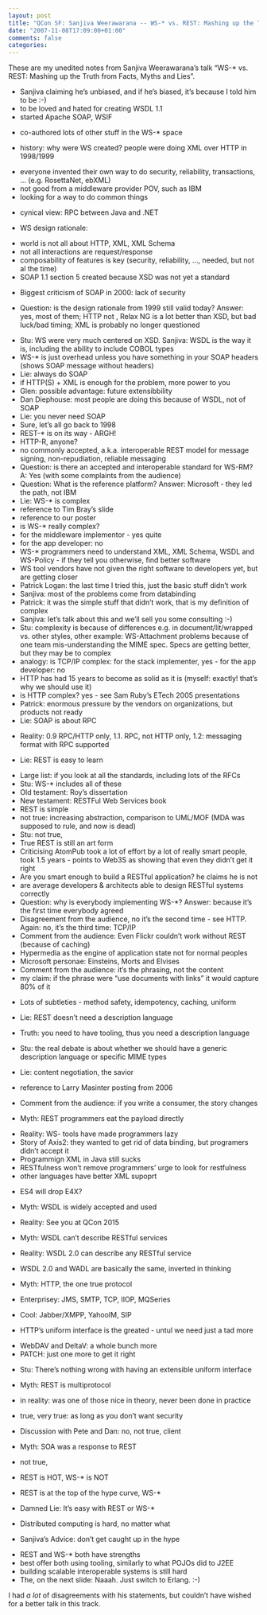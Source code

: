 ```yaml
---
layout: post
title: "QCon SF: Sanjiva Weerawarana -- WS-* vs. REST: Mashing up the Truth from Facts, Myths and Lies"
date: "2007-11-08T17:09:00+01:00"
comments: false
categories: 
---
```


<p>These are my unedited notes from Sanjiva Weerawarana&#8217;s talk &#8220;WS-* vs. REST: Mashing up the Truth from Facts, Myths and Lies&#8221;.</p>

<ul>
<li>Sanjiva claiming he&#8217;s unbiased, and if he&#8217;s biased, it&#8217;s because I told him to be :-)</li>
<li>to be loved and hated for creating WSDL 1.1</li>
<li>started Apache SOAP, WSIF</li>
<li><p>co-authored lots of other stuff in the WS-* space</p></li>
<li><p>history: why were WS created? people were doing XML over HTTP in 1998/1999</p></li>
<li>everyone invented their own way to do security, reliability, transactions, &#8230; (e.g. RosettaNet, ebXML)</li>
<li>not good from a middleware provider POV, such as IBM</li>
<li>looking for a way to do common things</li>
<li><p>cynical view: RPC between Java and .NET</p></li>
<li><p>WS design rationale:</p></li>
<li>world is not all about HTTP, XML, XML Schema</li>
<li>not all interactions are request/response</li>
<li>composability of features is key (security, reliability, &#8230;, needed, but not al the time) </li>
<li>SOAP 1.1 section 5 created because XSD was not yet a standard</li>
<li><p>Biggest criticism of SOAP in 2000: lack of security</p></li>
<li><p>Question: is the design rationale from 1999 still valid today? Answer: yes, most of them; HTTP not , Relax NG is a lot better than XSD, but bad luck/bad timing; XML is probably no longer questioned</p></li>
<li>Stu: WS were very much centered on XSD. Sanjiva: WSDL is the way it is, including the ability to include COBOL types</li>
<li>WS-* is just overhead unless you have something in your SOAP headers (shows SOAP message without headers)</li>
<li>Lie: always do SOAP</li>
<li>if HTTP(S) + XML is enough for the problem, more power to you</li>
<li>Glen: possible advantage: future extensibbility</li>
<li>Dan Diephouse: most people are doing this because of WSDL, not of SOAP</li>
<li>Lie: you never need SOAP</li>
<li>Sure, let&#8217;s all go back to 1998</li>
<li>REST-* is on its way - ARGH!</li>
<li>HTTP-R, anyone?</li>
<li>no commonly accepted, a.k.a. interoperable REST model for message signing, non-repudiation, reliable messaging</li>
<li>Question: is there an accepted and interoperable standard for WS-RM? A: Yes (with some complaints from the audience)</li>
<li>Question: What is the reference platform? Answer: Microsoft - they led the path, not IBM</li>
<li>Lie: WS-* is complex</li>
<li>reference to Tim Bray&#8217;s slide</li>
<li>reference to our poster</li>
<li>is WS-* really complex?</li>
<li>for the middleware implementor - yes quite</li>
<li>for the app developer: no</li>
<li>WS-* programmers need to understand XML, XML Schema, WSDL and WS-Policy - if they tell you otherwise, find better software</li>
<li>WS tool vendors have not given the right software to developers yet, but are getting closer</li>
<li>Patrick Logan: the last time I tried this, just the basic stuff didn&#8217;t work</li>
<li>Sanjiva: most of the problems come from databinding</li>
<li>Patrick: it was the simple stuff that didn&#8217;t work, that is my definition of complex</li>
<li>Sanjiva: let&#8217;s talk about this and we&#8217;ll sell you some consulting :-)</li>
<li>Stu: complexity is because of differences e.g. in document/lit/wrapped vs. other styles, other example: WS-Attachment problems because of one team mis-understanding the MIME spec. Specs are getting better, but they may be to complex</li>
<li>analogy: is TCP/IP complex: for the stack implementer, yes - for the app developer: no</li>
<li>HTTP has had 15 years to become as solid as it is (myself: exactly! that&#8217;s why we should use it)</li>
<li>is HTTP complex? yes - see Sam Ruby&#8217;s ETech 2005 presentations</li>
<li>Patrick: enormous pressure by the vendors on organizations, but products not ready</li>
<li>Lie: SOAP is about RPC</li>
<li><p>Reality: 0.9 RPC/HTTP only, 1.1. RPC, not HTTP only, 1.2: messaging format with RPC supported</p></li>
<li><p>Lie: REST is easy to learn</p></li>
<li>Large list: if you look at all the standards, including lots of the RFCs</li>
<li>Stu: WS-* includes all of these</li>
<li>Old testament: Roy&#8217;s dissertation    </li>
<li>New testament: RESTFul Web Services book</li>
<li>REST is simple</li>
<li>not true: increasing abstraction, comparison to UML/MOF (MDA was supposed to rule, and now is dead)</li>
<li>Stu: not true,</li>
<li>True REST  is still an art form</li>
<li>Criticising AtomPub took a lot of effort by a lot of really smart people, took 1.5 years - points to Web3S as showing that even they didn&#8217;t get it right</li>
<li>Are you smart enough to build a RESTful application? he claims he is not</li>
<li>are average developers &#38; architects able to design RESTful systems correctly</li>
<li>Question: why is everybody implementing WS-*? Answer: because it&#8217;s the first time everybody agreed</li>
<li>Disagreement from the audience, no it&#8217;s the second time - see HTTP. Again: no, it&#8217;s the third time: TCP/IP</li>
<li>Comment from the audience: Even Flickr couldn&#8217;t work without REST (because of caching)</li>
<li>Hypermedia as the engine of application state not for normal peoples</li>
<li>Microsoft personae: Einsteins, Morts and Elvises</li>
<li>Comment from the audience: it&#8217;s the phrasing, not the content</li>
<li>my claim: if the phrase were &#8220;use documents with links&#8221; it would capture 80% of it</li>
<li><p>Lots of subtleties - method safety, idempotency, caching, uniform</p></li>
<li><p>Lie: REST doesn&#8217;t need a description language</p></li>
<li>Truth: you need to have tooling, thus you need a description language</li>
<li><p>Stu: the real debate is about whether we should have a generic description language or specific MIME types</p></li>
<li><p>Lie: content negotiation, the savior</p></li>
<li>reference to Larry Masinter posting from 2006</li>
<li><p>Comment from the audience: if you write a consumer, the story changes</p></li>
<li><p>Myth: REST programmers eat the payload directly</p></li>
<li>Reality: WS- tools have made programmers lazy</li>
<li>Story of Axis2: they wanted to get rid of data binding, but programers didn&#8217;t accept it</li>
<li>Programmign XML in Java still sucks</li>
<li>RESTfulness won&#8217;t remove programmers&#8217; urge to look for restfulness</li>
<li>other languages have better XML supoprt</li>
<li><p>ES4 will drop E4X?</p></li>
<li><p>Myth: WSDL is widely accepted and used</p></li>
<li><p>Reality: See you at QCon 2015</p></li>
<li><p>Myth: WSDL can&#8217;t describe RESTful services</p></li>
<li>Reality: WSDL 2.0 can describe any RESTful service</li>
<li><p>WSDL 2.0 and WADL are basically the same, inverted in thinking</p></li>
<li><p>Myth: HTTP, the one true protocol</p></li>
<li>Enterprisey: JMS, SMTP, TCP, IIOP, MQSeries</li>
<li><p>Cool: Jabber/XMPP, YahooIM, SIP</p></li>
<li><p>HTTP&#8217;s uniform interface is the greated - untul we need just a tad more</p></li>
<li>WebDAV and DeltaV: a whole bunch more</li>
<li>PATCH: just one more to get it right</li>
<li><p>Stu: There&#8217;s nothing wrong with having an extensible uniform interface</p></li>
<li><p>Myth: REST is multiprotocol</p></li>
<li><p>in reality: was one of those nice in theory, never been done in practice</p></li>
<li><p>true, very true: as long as you don&#8217;t want security</p></li>
<li><p>Discussion with Pete and Dan: no, not true, client </p></li>
<li><p>Myth: SOA was a response to REST</p></li>
<li><p>not true, </p></li>
<li><p>REST is HOT, WS-* is NOT</p></li>
<li><p>REST is at the top of the hype curve, WS-* </p></li>
<li><p>Damned Lie: It&#8217;s easy with REST or WS-*</p></li>
<li><p>Distributed computing is hard, no matter what</p></li>
<li><p>Sanjiva&#8217;s Advice: don&#8217;t get caught up in the hype</p></li>
<li>REST and WS-* both have strengths</li>
<li>best offer both using tooling, similarly to what POJOs did to J2EE</li>
<li>building scalable interoperable systems is still hard</li>
<li>The, on the next slide: Naaah. Just switch to Erlang. :-)</li>
</ul>

<p>I had <em>a lot</em> of disagreements with his statements, but couldn&#8217;t have wished for a better talk in this track.</p>


